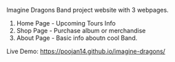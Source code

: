 
Imagine Dragons Band project website with 3 webpages.

1) Home Page - Upcoming Tours Info
2) Shop Page -  Purchase album or merchandise
3) About Page - Basic info aboutn cool Band.

Live Demo: https://poojan14.github.io/imagine-dragons/
